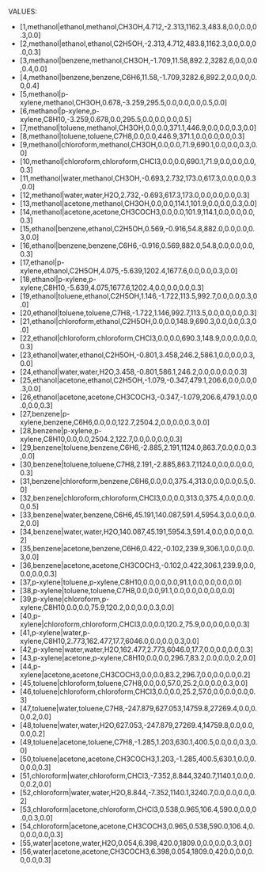 VALUES:

- [1,methanol|ethanol,methanol,CH3OH,4.712,-2.313,1162.3,483.8,0.0,0.0,0.3,0.0]
- [2,methanol|ethanol,ethanol,C2H5OH,-2.313,4.712,483.8,1162.3,0.0,0.0,0.0,0.3]
- [3,methanol|benzene,methanol,CH3OH,-1.709,11.58,892.2,3282.6,0.0,0.0,0.4,0.0]
- [4,methanol|benzene,benzene,C6H6,11.58,-1.709,3282.6,892.2,0.0,0.0,0.0,0.4]
- [5,methanol|p-xylene,methanol,CH3OH,0.678,-3.259,295.5,0.0,0.0,0.0,0.5,0.0]
- [6,methanol|p-xylene,p-xylene,C8H10,-3.259,0.678,0.0,295.5,0.0,0.0,0.0,0.5]
- [7,methanol|toluene,methanol,CH3OH,0.0,0.0,371.1,446.9,0.0,0.0,0.3,0.0]
- [8,methanol|toluene,toluene,C7H8,0.0,0.0,446.9,371.1,0.0,0.0,0.0,0.3]
- [9,methanol|chloroform,methanol,CH3OH,0.0,0.0,71.9,690.1,0.0,0.0,0.3,0.0]
- [10,methanol|chloroform,chloroform,CHCl3,0.0,0.0,690.1,71.9,0.0,0.0,0.0,0.3]
- [11,methanol|water,methanol,CH3OH,-0.693,2.732,173.0,617.3,0.0,0.0,0.3,0.0]
- [12,methanol|water,water,H2O,2.732,-0.693,617.3,173.0,0.0,0.0,0.0,0.3]
- [13,methanol|acetone,methanol,CH3OH,0.0,0.0,114.1,101.9,0.0,0.0,0.3,0.0]
- [14,methanol|acetone,acetone,CH3COCH3,0.0,0.0,101.9,114.1,0.0,0.0,0.0,0.3]
- [15,ethanol|benzene,ethanol,C2H5OH,0.569,-0.916,54.8,882.0,0.0,0.0,0.3,0.0]
- [16,ethanol|benzene,benzene,C6H6,-0.916,0.569,882.0,54.8,0.0,0.0,0.0,0.3]
- [17,ethanol|p-xylene,ethanol,C2H5OH,4.075,-5.639,1202.4,1677.6,0.0,0.0,0.3,0.0]
- [18,ethanol|p-xylene,p-xylene,C8H10,-5.639,4.075,1677.6,1202.4,0.0,0.0,0.0,0.3]
- [19,ethanol|toluene,ethanol,C2H5OH,1.146,-1.722,113.5,992.7,0.0,0.0,0.3,0.0]
- [20,ethanol|toluene,toluene,C7H8,-1.722,1.146,992.7,113.5,0.0,0.0,0.0,0.3]
- [21,ethanol|chloroform,ethanol,C2H5OH,0.0,0.0,148.9,690.3,0.0,0.0,0.3,0.0]
- [22,ethanol|chloroform,chloroform,CHCl3,0.0,0.0,690.3,148.9,0.0,0.0,0.0,0.3]
- [23,ethanol|water,ethanol,C2H5OH,-0.801,3.458,246.2,586.1,0.0,0.0,0.3,0.0]
- [24,ethanol|water,water,H2O,3.458,-0.801,586.1,246.2,0.0,0.0,0.0,0.3]
- [25,ethanol|acetone,ethanol,C2H5OH,-1.079,-0.347,479.1,206.6,0.0,0.0,0.3,0.0]
- [26,ethanol|acetone,acetone,CH3COCH3,-0.347,-1.079,206.6,479.1,0.0,0.0,0.0,0.3]
- [27,benzene|p-xylene,benzene,C6H6,0.0,0.0,122.7,2504.2,0.0,0.0,0.3,0.0]
- [28,benzene|p-xylene,p-xylene,C8H10,0.0,0.0,2504.2,122.7,0.0,0.0,0.0,0.3]
- [29,benzene|toluene,benzene,C6H6,-2.885,2.191,1124.0,863.7,0.0,0.0,0.3,0.0]
- [30,benzene|toluene,toluene,C7H8,2.191,-2.885,863.7,1124.0,0.0,0.0,0.0,0.3]
- [31,benzene|chloroform,benzene,C6H6,0.0,0.0,375.4,313.0,0.0,0.0,0.5,0.0]
- [32,benzene|chloroform,chloroform,CHCl3,0.0,0.0,313.0,375.4,0.0,0.0,0.0,0.5]
- [33,benzene|water,benzene,C6H6,45.191,140.087,591.4,5954.3,0.0,0.0,0.2,0.0]
- [34,benzene|water,water,H2O,140.087,45.191,5954.3,591.4,0.0,0.0,0.0,0.2]
- [35,benzene|acetone,benzene,C6H6,0.422,-0.102,239.9,306.1,0.0,0.0,0.3,0.0]
- [36,benzene|acetone,acetone,CH3COCH3,-0.102,0.422,306.1,239.9,0.0,0.0,0.0,0.3]
- [37,p-xylene|toluene,p-xylene,C8H10,0.0,0.0,0.0,91.1,0.0,0.0,0.0,0.0]
- [38,p-xylene|toluene,toluene,C7H8,0.0,0.0,91.1,0.0,0.0,0.0,0.0,0.0]
- [39,p-xylene|chloroform,p-xylene,C8H10,0.0,0.0,75.9,120.2,0.0,0.0,0.3,0.0]
- [40,p-xylene|chloroform,chloroform,CHCl3,0.0,0.0,120.2,75.9,0.0,0.0,0.0,0.3]
- [41,p-xylene|water,p-xylene,C8H10,2.773,162.477,17.7,6046.0,0.0,0.0,0.3,0.0]
- [42,p-xylene|water,water,H2O,162.477,2.773,6046.0,17.7,0.0,0.0,0.0,0.3]
- [43,p-xylene|acetone,p-xylene,C8H10,0.0,0.0,296.7,83.2,0.0,0.0,0.2,0.0]
- [44,p-xylene|acetone,acetone,CH3COCH3,0.0,0.0,83.2,296.7,0.0,0.0,0.0,0.2]
- [45,toluene|chloroform,toluene,C7H8,0.0,0.0,57.0,25.2,0.0,0.0,0.3,0.0]
- [46,toluene|chloroform,chloroform,CHCl3,0.0,0.0,25.2,57.0,0.0,0.0,0.0,0.3]
- [47,toluene|water,toluene,C7H8,-247.879,627.053,14759.8,27269.4,0.0,0.0,0.2,0.0]
- [48,toluene|water,water,H2O,627.053,-247.879,27269.4,14759.8,0.0,0.0,0.0,0.2]
- [49,toluene|acetone,toluene,C7H8,-1.285,1.203,630.1,400.5,0.0,0.0,0.3,0.0]
- [50,toluene|acetone,acetone,CH3COCH3,1.203,-1.285,400.5,630.1,0.0,0.0,0.0,0.3]
- [51,chloroform|water,chloroform,CHCl3,-7.352,8.844,3240.7,1140.1,0.0,0.0,0.2,0.0]
- [52,chloroform|water,water,H2O,8.844,-7.352,1140.1,3240.7,0.0,0.0,0.0,0.2]
- [53,chloroform|acetone,chloroform,CHCl3,0.538,0.965,106.4,590.0,0.0,0.0,0.3,0.0]
- [54,chloroform|acetone,acetone,CH3COCH3,0.965,0.538,590.0,106.4,0.0,0.0,0.0,0.3]
- [55,water|acetone,water,H2O,0.054,6.398,420.0,1809.0,0.0,0.0,0.3,0.0]
- [56,water|acetone,acetone,CH3COCH3,6.398,0.054,1809.0,420.0,0.0,0.0,0.0,0.3]